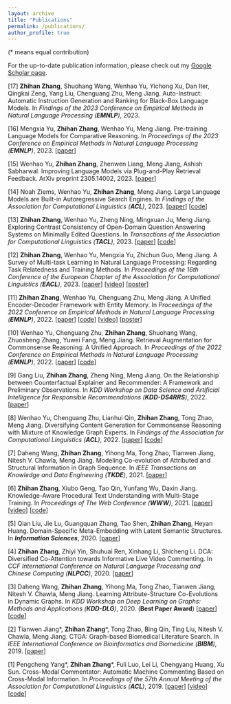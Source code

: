```yaml
---
layout: archive
title: "Publications"
permalink: /publications/
author_profile: true
---
```


(* means equal contribution)

For the up-to-date publication information, please check out my [Google Scholar page](https://scholar.google.com/citations?user=7dcunDUAAAAJ&hl=en).

[17] **Zhihan Zhang**, Shuohang Wang, Wenhao Yu, Yichong Xu, Dan Iter, Qingkai Zeng, Yang Liu, Chenguang Zhu, Meng Jiang. Auto-Instruct: Automatic Instruction Generation and Ranking for Black-Box Language Models. In *Findings of the 2023 Conference on Empirical Methods in Natural Language Processing (**EMNLP**)*, 2023.

[16] Mengxia Yu, **Zhihan Zhang**, Wenhao Yu, Meng Jiang. Pre-training Language Models for Comparative Reasoning. In *Proceedings of the 2023 Conference on Empirical Methods in Natural Language Processing (**EMNLP**)*, 2023. \[[paper](https://arxiv.org/abs/2305.14457)]

[15] Wenhao Yu, **Zhihan Zhang**, Zhenwen Liang, Meng Jiang, Ashish Sabharwal. Improving Language Models via Plug-and-Play Retrieval Feedback. ArXiv preprint 2305.14002, 2023. \[[paper](https://arxiv.org/abs/2305.14002)]

[14] Noah Ziems, Wenhao Yu, **Zhihan Zhang**, Meng Jiang. Large Language Models are Built-in Autoregressive Search Engines. In *Findings of the Association for Computational Linguistics (**ACL**)*, 2023. \[[paper](https://arxiv.org/abs/2305.09612)] \[[code](https://github.com/Ziems/llm-url)]

[13] **Zhihan Zhang**, Wenhao Yu, Zheng Ning, Mingxuan Ju, Meng Jiang. Exploring Contrast Consistency of Open-Domain Question Answering Systems on Minimally Edited Questions. In *Transactions of the Association for Computational Linguistics (**TACL**)*, 2023. \[[paper](https://arxiv.org/abs/2305.14441)] \[[code](https://github.com/ytyz1307zzh/Minimally_Edited_Questions)]

[12] **Zhihan Zhang**, Wenhao Yu, Mengxia Yu, Zhichun Guo, Meng Jiang. A Survey of Multi-task Learning in Natural Language Processing: Regarding Task Relatedness and Training Methods. In *Proceedings of the 16th Conference of the European Chapter of the Association for Computational Linguistics (**EACL**)*, 2023. \[[paper](https://arxiv.org/abs/2204.03508)] [[video](https://drive.google.com/file/d/1yw0Zek437p-LljxClNVDeVnDxf2xIdy7/view?usp=sharing)] [[poster](https://drive.google.com/file/d/13RecLlxHA9bB8rnmkn4LbohKZWrPE5tr/view?usp=sharing)]

[11] **Zhihan Zhang**, Wenhao Yu, Chenguang Zhu, Meng Jiang. A Unified Encoder-Decoder Framework with Entity Memory. In *Proceedings of the 2022 Conference on Empirical Methods in Natural Language Processing (**EMNLP**)*, 2022. \[[paper](https://arxiv.org/abs/2210.03273)] \[[code](https://github.com/DM2-ND/EDMem)] \[[video](https://drive.google.com/file/d/1R7XJw5sMSzTxiVfxzt1jhW6Bu8udy6iT/view?usp=sharing)] \[[poster](https://drive.google.com/file/d/1o9k5YGW8mYsonXAPGSfqYqm8W7LEcD11/view?usp=sharing)]

[10] Wenhao Yu, Chenguang Zhu, **Zhihan Zhang**, Shuohang Wang, Zhuosheng Zhang, Yuwei Fang, Meng Jiang. Retrieval Augmentation for Commonsense Reasoning: A Unified Approach. In *Proceedings of the 2022 Conference on Empirical Methods in Natural Language Processing (**EMNLP**)*, 2022. \[[paper](https://arxiv.org/abs/2210.12887)] \[[code](https://github.com/wyu97/RACo)]

[9] Gang Liu, **Zhihan Zhang**, Zheng Ning, Meng Jiang. On the Relationship between Counterfactual Explainer and Recommender: A Framework and Preliminary Observations. In *KDD Workshop on Data Science and Artificial Intelligence for Responsible Recommendations (**KDD-DS4RRS**)*, 2022. \[[paper](https://arxiv.org/abs/2207.04317)] 

[8] Wenhao Yu, Chenguang Zhu, Lianhui Qin, **Zhihan Zhang**, Tong Zhao, Meng Jiang. Diversifying Content Generation for Commonsense Reasoning with Mixture of Knowledge Graph Experts. In *Findings of the Association for Computational Linguistics (**ACL**)*, 2022. \[[paper](https://aclanthology.org/2022.findings-acl.149)] \[[code](https://github.com/DM2-ND/MoKGE)]

[7] Daheng Wang, **Zhihan Zhang**, Yihong Ma, Tong Zhao, Tianwen Jiang, Nitesh V. Chawla, Meng Jiang. Modeling Co-evolution of Attributed and Structural Information in Graph Sequence. In *IEEE Transactions on Knowledge and Data Engineering (**TKDE**)*, 2021. \[[paper](http://www.meng-jiang.com/pubs/coevognn-tkde21/coevognn-tkde21-paper.pdf)]

[6] **Zhihan Zhang**, Xiubo Geng, Tao Qin, Yunfang Wu, Daxin Jiang. Knowledge-Aware Procedural Text Understanding with Multi-Stage Training. In *Proceedings of The Web Conference (**WWW**)*, 2021. \[[paper](https://arxiv.org/abs/2009.13199)] \[[video](https://drive.google.com/file/d/15sM0Zf8Mfqa0_iFY8LY7UnLcVBzPPMcX/view?usp=sharing)] \[[code](https://github.com/ytyz1307zzh/KOALA)]

[5] Qian Liu, Jie Lu, Guangquan Zhang, Tao Shen, **Zhihan Zhang**, Heyan Huang. Domain-Specific Meta-Embedding with Latent Semantic Structures. In ***Information Sciences***, 2020. \[[paper](https://www.sciencedirect.com/science/article/abs/pii/S002002552031029X)]

[4] **Zhihan Zhang**, Zhiyi Yin, Shuhuai Ren, Xinhang Li, Shicheng Li. DCA: Diversified Co-Attention towards Informative Live Video Commenting. In *CCF International Conference on Natural Language Processing and Chinese Computing (**NLPCC**)*, 2020. \[[paper](https://arxiv.org/abs/1911.02739)]

[3] Daheng Wang, **Zhihan Zhang**, Yihong Ma, Tong Zhao, Tianwen Jiang, Nitesh V. Chawla, Meng Jiang.  Learning Attribute-Structure Co-Evolutions in Dynamic Graphs. In *KDD Workshop on Deep Learning on Graphs: Methods and Applications (**KDD-DLG**)*, 2020. 
(**Best Paper Award**) \[[paper](http://www.meng-jiang.com/pubs/coevognns-dlg20/coevognns-dlg20-paper.pdf)] \[[code](https://github.com/DM2-ND/CoEvoGNN)]

[2] Tianwen Jiang\*, **Zhihan Zhang**\*, Tong Zhao, Bing Qin, Ting Liu, Nitesh V. Chawla, Meng Jiang. CTGA: Graph-based Biomedical Literature Search. In *IEEE International Conference on Bioinformatics and Biomedicine (**BIBM**)*, 2019. \[[paper](http://www.meng-jiang.com/pubs/ctga-bibm19/ctga-bibm19-paper.pdf)] 

[1] Pengcheng Yang\*, **Zhihan Zhang**\*, Fuli Luo, Lei Li, Chengyang Huang, Xu Sun. Cross-Modal Commentator: Automatic Machine Commenting Based on Cross-Modal Information. In *Proceedings of the 57th Annual Meeting of the Association for Computational Linguistics (**ACL**)*, 2019. \[[paper](https://www.aclweb.org/anthology/P19-1257/)] \[[video](http://www.livecongress.it/svmd/60B5FD70/62CD7DF0/fullVideo.mp4)] \[[code](https://github.com/ytyz1307zzh/CMAC)]
